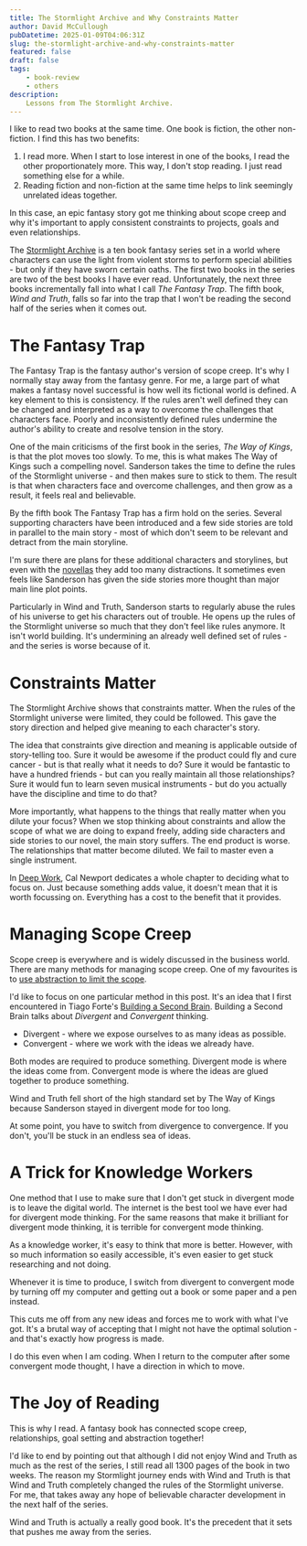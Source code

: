 ```yaml
---
title: The Stormlight Archive and Why Constraints Matter
author: David McCullough
pubDatetime: 2025-01-09T04:06:31Z
slug: the-stormlight-archive-and-why-constraints-matter
featured: false
draft: false
tags:
    - book-review
    - others
description:
    Lessons from The Stormlight Archive.
---
```


I like to read two books at the same time.
One book is fiction, the other non-fiction.
I find this has two benefits:

1. I read more.
    When I start to lose interest in one of the books, I read the other proportionately more.
    This way, I don't stop reading.
    I just read something else for a while.
2. Reading fiction and non-fiction at the same time helps to link seemingly unrelated ideas together.

In this case, an epic fantasy story got me thinking about scope creep and why it's important to apply consistent constraints to projects, goals and even relationships.

The [Stormlight Archive](https://www.goodreads.com/book/show/7235533-the-way-of-kings?from_search=true&from_srp=true&qid=YWDMLqOErk&rank=1) is a ten book fantasy series set in a world where characters can use the light from violent storms to perform special abilities - but only if they have sworn certain oaths.
The first two books in the series are two of the best books I have ever read.
Unfortunately, the next three books incrementally fall into what I call _The Fantasy Trap_.
The fifth book, _Wind and Truth_, falls so far into the trap that I won't be reading the second half of the series when it comes out.

# The Fantasy Trap

The Fantasy Trap is the fantasy author's version of scope creep.
It's why I normally stay away from the fantasy genre.
For me, a large part of what makes a fantasy novel successful is how well its fictional world is defined.
A key element to this is consistency.
If the rules aren't well defined they can be changed and interpreted as a way to overcome the challenges that characters face.
Poorly and inconsistently defined rules undermine the author's ability to create and resolve tension in the story.

One of the main criticisms of the first book in the series, _The Way of Kings_, is that the plot moves too slowly.
To me, this is what makes The Way of Kings such a compelling novel.
Sanderson takes the time to define the rules of the Stormlight universe - and then makes sure to stick to them.
The result is that when characters face and overcome challenges, and then grow as a result, it feels real and believable.

By the fifth book The Fantasy Trap has a firm hold on the series.
Several supporting characters have been introduced and a few side stories are told in parallel to the main story - most of which don't seem to be relevant and detract from the main storyline.

I'm sure there are plans for these additional characters and storylines, but even with the [novellas](https://www.goodreads.com/book/show/34703445-edgedancer?from_search=true&from_srp=true&qid=YWDMLqOErk&rank=5) they add too many distractions.
It sometimes even feels like Sanderson has given the side stories more thought than major main line plot points.

Particularly in Wind and Truth, Sanderson starts to regularly abuse the rules of his universe to get his characters out of trouble.
He opens up the rules of the Stormlight universe so much that they don't feel like rules anymore.
It isn't world building.
It's undermining an already well defined set of rules - and the series is worse because of it.

# Constraints Matter
The Stormlight Archive shows that constraints matter.
When the rules of the Stormlight universe were limited, they could be followed.
This gave the story direction and helped give meaning to each character's story.

The idea that constraints give direction and meaning is applicable outside of story-telling too.
Sure it would be awesome if the product could fly and cure cancer - but is that really what it needs to do?
Sure it would be fantastic to have a hundred friends - but can you really maintain all those relationships?
Sure it would fun to learn seven musical instruments - but do you actually have the discipline and time to do that?

More importantly, what happens to the things that really matter when you dilute your focus?
When we stop thinking about constraints and allow the scope of what we are doing to expand freely, adding side characters and side stories to our novel, the main story suffers.
The end product is worse.
The relationships that matter become diluted.
We fail to master even a single instrument.

In [Deep Work](https://www.goodreads.com/book/show/25744928-deep-work?from_search=true&from_srp=true&qid=FiLSzf9xV0&rank=1), Cal Newport dedicates a whole chapter to deciding what to focus on.
Just because something adds value, it doesn't mean that it is worth focussing on.
Everything has a cost to the benefit that it provides.

# Managing Scope Creep
Scope creep is everywhere and is widely discussed in the business world.
There are many methods for managing scope creep.
One of my favourites is to [use abstraction to limit the scope](https://mcculloughembedded.com/posts/Abstraction%20is%20Everything/#abstraction-helps-to-limit-scope).

I'd like to focus on one particular method in this post.
It's an idea that I first encountered in Tiago Forte's [Building a Second Brain](https://www.goodreads.com/book/show/59616977-building-a-second-brain?ref=nav_sb_ss_1_23).
Building a Second Brain talks about _Divergent_ and _Convergent_ thinking.

* Divergent - where we expose ourselves to as many ideas as possible.
* Convergent - where we work with the ideas we already have.

Both modes are required to produce something.
Divergent mode is where the ideas come from.
Convergent mode is where the ideas are glued together to produce something.

Wind and Truth fell short of the high standard set by The Way of Kings because Sanderson stayed in divergent mode for too long.

At some point, you have to switch from divergence to convergence.
If you don't, you'll be stuck in an endless sea of ideas.

# A Trick for Knowledge Workers

One method that I use to make sure that I don't get stuck in divergent mode is to leave the digital world.
The internet is the best tool we have ever had for divergent mode thinking.
For the same reasons that make it brilliant for divergent mode thinking, it is terrible for convergent mode thinking.

As a knowledge worker, it's easy to think that more is better.
However, with so much information so easily accessible, it's even easier to get stuck researching and not doing.

Whenever it is time to produce, I switch from divergent to convergent mode by turning off my computer and getting out a book or some paper and a pen instead.

This cuts me off from any new ideas and forces me to work with what I've got.
It's a brutal way of accepting that I might not have the optimal solution - and that's exactly how progress is made.

I do this even when I am coding.
When I return to the computer after some convergent mode thought, I have a direction in which to move.

# The Joy of Reading

This is why I read.
A fantasy book has connected scope creep, relationships, goal setting and abstraction together!

I'd like to end by pointing out that although I did not enjoy Wind and Truth as much as the rest of the series, I still read all 1300 pages of the book in two weeks.
The reason my Stormlight journey ends with Wind and Truth is that Wind and Truth completely changed the rules of the Stormlight universe.
For me, that takes away any hope of believable character development in the next half of the series.

Wind and Truth is actually a really good book.
It's the precedent that it sets that pushes me away from the series.
